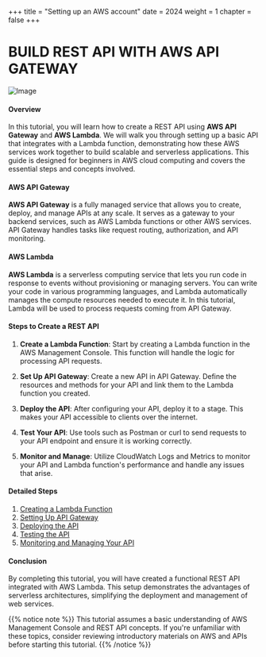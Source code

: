 +++
title = "Setting up an AWS account"
date = 2024
weight = 1
chapter = false
+++

# BUILD REST API WITH AWS API  GATEWAY
![Image](/images/1/0_overview.png?width=300pc)

#### Overview
In this tutorial, you will learn how to create a REST API using **AWS API Gateway** and **AWS Lambda**. We will walk you through setting up a basic API that integrates with a Lambda function, demonstrating how these AWS services work together to build scalable and serverless applications. This guide is designed for beginners in AWS cloud computing and covers the essential steps and concepts involved.
#### AWS API Gateway
**AWS API Gateway** is a fully managed service that allows you to create, deploy, and manage APIs at any scale. It serves as a gateway to your backend services, such as AWS Lambda functions or other AWS services. API Gateway handles tasks like request routing, authorization, and API monitoring.

#### AWS Lambda
**AWS Lambda** is a serverless computing service that lets you run code in response to events without provisioning or managing servers. You can write your code in various programming languages, and Lambda automatically manages the compute resources needed to execute it. In this tutorial, Lambda will be used to process requests coming from API Gateway.

#### Steps to Create a REST API

1. **Create a Lambda Function**: Start by creating a Lambda function in the AWS Management Console. This function will handle the logic for processing API requests.

2. **Set Up API Gateway**: Create a new API in API Gateway. Define the resources and methods for your API and link them to the Lambda function you created.

3. **Deploy the API**: After configuring your API, deploy it to a stage. This makes your API accessible to clients over the internet.

4. **Test Your API**: Use tools such as Postman or curl to send requests to your API endpoint and ensure it is working correctly.

5. **Monitor and Manage**: Utilize CloudWatch Logs and Metrics to monitor your API and Lambda function's performance and handle any issues that arise.

#### Detailed Steps

1. [Creating a Lambda Function](1-create-lambda-function/)
2. [Setting Up API Gateway](2-setup-api-gateway/)
3. [Deploying the API](3-deploy-api/)
4. [Testing the API](4-test-api/)
5. [Monitoring and Managing Your API](5-monitor-api/)

#### Conclusion
By completing this tutorial, you will have created a functional REST API integrated with AWS Lambda. This setup demonstrates the advantages of serverless architectures, simplifying the deployment and management of web services.

{{% notice note %}}
This tutorial assumes a basic understanding of AWS Management Console and REST API concepts. If you're unfamiliar with these topics, consider reviewing introductory materials on AWS and APIs before starting this tutorial.
{{% /notice %}}